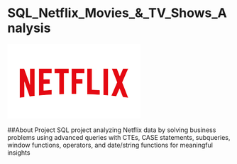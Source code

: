 # SQL_Netflix_Movies_&_TV_Shows_Analysis
![Netflix Logo](https://github.com/Tusharnjaiswal/SQL_Netflix_Analysis/blob/main/netflix%20logo.png)

##About Project
SQL project analyzing Netflix data by solving business problems using advanced queries with CTEs, CASE statements, subqueries, window functions, operators, and date/string functions for meaningful insights

